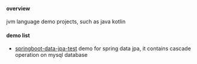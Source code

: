 #### overview
jvm language demo projects, such as java kotlin

#### demo list
- [springboot-data-jpa-test](./springboot-data-jpa-test) demo for spring data jpa, it contains cascade operation on mysql database